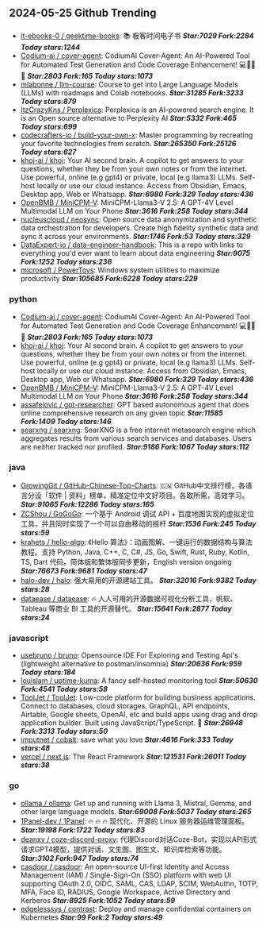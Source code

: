 ## 2024-05-25 Github Trending

### 
* [it-ebooks-0 / geektime-books](https://github.com/it-ebooks-0/geektime-books): 📚 极客时间电子书 ***Star:7029 Fork:2284 Today stars:1244***
* [Codium-ai / cover-agent](https://github.com/Codium-ai/cover-agent): CodiumAI Cover-Agent: An AI-Powered Tool for Automated Test Generation and Code Coverage Enhancement! 💻🤖🧪🐞 ***Star:2803 Fork:165 Today stars:1073***
* [mlabonne / llm-course](https://github.com/mlabonne/llm-course): Course to get into Large Language Models (LLMs) with roadmaps and Colab notebooks. ***Star:31285 Fork:3233 Today stars:879***
* [ItzCrazyKns / Perplexica](https://github.com/ItzCrazyKns/Perplexica): Perplexica is an AI-powered search engine. It is an Open source alternative to Perplexity AI ***Star:5332 Fork:465 Today stars:699***
* [codecrafters-io / build-your-own-x](https://github.com/codecrafters-io/build-your-own-x): Master programming by recreating your favorite technologies from scratch. ***Star:265350 Fork:25126 Today stars:627***
* [khoj-ai / khoj](https://github.com/khoj-ai/khoj): Your AI second brain. A copilot to get answers to your questions, whether they be from your own notes or from the internet. Use powerful, online (e.g gpt4) or private, local (e.g llama3) LLMs. Self-host locally or use our cloud instance. Access from Obsidian, Emacs, Desktop app, Web or Whatsapp. ***Star:6980 Fork:329 Today stars:436***
* [OpenBMB / MiniCPM-V](https://github.com/OpenBMB/MiniCPM-V): MiniCPM-Llama3-V 2.5: A GPT-4V Level Multimodal LLM on Your Phone ***Star:3616 Fork:258 Today stars:344***
* [nucleuscloud / neosync](https://github.com/nucleuscloud/neosync): Open source data anonymization and synthetic data orchestration for developers. Create high fidelity synthetic data and sync it across your environments. ***Star:1746 Fork:53 Today stars:329***
* [DataExpert-io / data-engineer-handbook](https://github.com/DataExpert-io/data-engineer-handbook): This is a repo with links to everything you'd ever want to learn about data engineering ***Star:9075 Fork:1252 Today stars:236***
* [microsoft / PowerToys](https://github.com/microsoft/PowerToys): Windows system utilities to maximize productivity ***Star:105685 Fork:6228 Today stars:229***

### python
* [Codium-ai / cover-agent](https://github.com/Codium-ai/cover-agent): CodiumAI Cover-Agent: An AI-Powered Tool for Automated Test Generation and Code Coverage Enhancement! 💻🤖🧪🐞 ***Star:2803 Fork:165 Today stars:1073***
* [khoj-ai / khoj](https://github.com/khoj-ai/khoj): Your AI second brain. A copilot to get answers to your questions, whether they be from your own notes or from the internet. Use powerful, online (e.g gpt4) or private, local (e.g llama3) LLMs. Self-host locally or use our cloud instance. Access from Obsidian, Emacs, Desktop app, Web or Whatsapp. ***Star:6980 Fork:329 Today stars:436***
* [OpenBMB / MiniCPM-V](https://github.com/OpenBMB/MiniCPM-V): MiniCPM-Llama3-V 2.5: A GPT-4V Level Multimodal LLM on Your Phone ***Star:3616 Fork:258 Today stars:344***
* [assafelovic / gpt-researcher](https://github.com/assafelovic/gpt-researcher): GPT based autonomous agent that does online comprehensive research on any given topic ***Star:11585 Fork:1409 Today stars:146***
* [searxng / searxng](https://github.com/searxng/searxng): SearXNG is a free internet metasearch engine which aggregates results from various search services and databases. Users are neither tracked nor profiled. ***Star:9186 Fork:1067 Today stars:112***

### java
* [GrowingGit / GitHub-Chinese-Top-Charts](https://github.com/GrowingGit/GitHub-Chinese-Top-Charts): 🇨🇳 GitHub中文排行榜，各语言分设「软件 | 资料」榜单，精准定位中文好项目。各取所需，高效学习。 ***Star:91065 Fork:12286 Today stars:165***
* [ZCShou / GoGoGo](https://github.com/ZCShou/GoGoGo): 一个基于 Android 调试 API + 百度地图实现的虚拟定位工具，并且同时实现了一个可以自由移动的摇杆 ***Star:1536 Fork:245 Today stars:59***
* [krahets / hello-algo](https://github.com/krahets/hello-algo): 《Hello 算法》：动画图解、一键运行的数据结构与算法教程。支持 Python, Java, C++, C, C#, JS, Go, Swift, Rust, Ruby, Kotlin, TS, Dart 代码。简体版和繁体版同步更新，English version ongoing ***Star:76673 Fork:9681 Today stars:47***
* [halo-dev / halo](https://github.com/halo-dev/halo): 强大易用的开源建站工具。 ***Star:32016 Fork:9382 Today stars:28***
* [dataease / dataease](https://github.com/dataease/dataease): 🔥 人人可用的开源数据可视化分析工具，帆软、Tableau 等商业 BI 工具的开源替代。 ***Star:15641 Fork:2877 Today stars:24***

### javascript
* [usebruno / bruno](https://github.com/usebruno/bruno): Opensource IDE For Exploring and Testing Api's (lightweight alternative to postman/insomnia) ***Star:20636 Fork:959 Today stars:184***
* [louislam / uptime-kuma](https://github.com/louislam/uptime-kuma): A fancy self-hosted monitoring tool ***Star:50630 Fork:4541 Today stars:58***
* [ToolJet / ToolJet](https://github.com/ToolJet/ToolJet): Low-code platform for building business applications. Connect to databases, cloud storages, GraphQL, API endpoints, Airtable, Google sheets, OpenAI, etc and build apps using drag and drop application builder. Built using JavaScript/TypeScript. 🚀 ***Star:26948 Fork:3313 Today stars:50***
* [imputnet / cobalt](https://github.com/imputnet/cobalt): save what you love ***Star:4616 Fork:333 Today stars:48***
* [vercel / next.js](https://github.com/vercel/next.js): The React Framework ***Star:121531 Fork:26011 Today stars:38***

### go
* [ollama / ollama](https://github.com/ollama/ollama): Get up and running with Llama 3, Mistral, Gemma, and other large language models. ***Star:69008 Fork:5037 Today stars:265***
* [1Panel-dev / 1Panel](https://github.com/1Panel-dev/1Panel): 🔥 🔥 🔥 现代化、开源的 Linux 服务器运维管理面板。 ***Star:19198 Fork:1722 Today stars:83***
* [deanxv / coze-discord-proxy](https://github.com/deanxv/coze-discord-proxy): 代理Discord对话Coze-Bot，实现以API形式请求GPT4模型，提供对话、文生图、图生文、知识库检索等功能。 ***Star:3102 Fork:947 Today stars:74***
* [casdoor / casdoor](https://github.com/casdoor/casdoor): An open-source UI-first Identity and Access Management (IAM) / Single-Sign-On (SSO) platform with web UI supporting OAuth 2.0, OIDC, SAML, CAS, LDAP, SCIM, WebAuthn, TOTP, MFA, Face ID, RADIUS, Google Workspace, Active Directory and Kerberos ***Star:8925 Fork:1052 Today stars:59***
* [edgelesssys / contrast](https://github.com/edgelesssys/contrast): Deploy and manage confidential containers on Kubernetes ***Star:99 Fork:2 Today stars:49***

